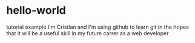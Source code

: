# hello-world
tutorial example
I'm Cristian and I'm using github to learn git in the hopes that it will be a useful skill in my future carrer as a web developer

